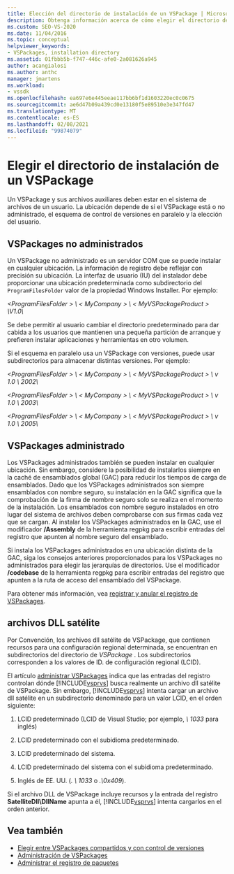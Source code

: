 ```yaml
---
title: Elección del directorio de instalación de un VSPackage | Microsoft Docs
description: Obtenga información acerca de cómo elegir el directorio de instalación de un VSPackage y sus archivos auxiliares mediante factores como, por ejemplo, si está administrado o no administrado.
ms.custom: SEO-VS-2020
ms.date: 11/04/2016
ms.topic: conceptual
helpviewer_keywords:
- VSPackages, installation directory
ms.assetid: 01fbbb5b-f747-446c-afe0-2a081626a945
author: acangialosi
ms.author: anthc
manager: jmartens
ms.workload:
- vssdk
ms.openlocfilehash: ea697e6e445eeae117bb6bf1d1603220ec0c0675
ms.sourcegitcommit: ae6d47b09a439cd0e13180f5e89510e3e347fd47
ms.translationtype: MT
ms.contentlocale: es-ES
ms.lasthandoff: 02/08/2021
ms.locfileid: "99874079"
---
```

# <a name="choose-the-installation-directory-for-a-vspackage"></a>Elegir el directorio de instalación de un VSPackage
Un VSPackage y sus archivos auxiliares deben estar en el sistema de archivos de un usuario. La ubicación depende de si el VSPackage está o no administrado, el esquema de control de versiones en paralelo y la elección del usuario.

## <a name="unmanaged-vspackages"></a>VSPackages no administrados
 Un VSPackage no administrado es un servidor COM que se puede instalar en cualquier ubicación. La información de registro debe reflejar con precisión su ubicación. La interfaz de usuario (IU) del instalador debe proporcionar una ubicación predeterminada como subdirectorio del `ProgramFilesFolder` valor de la propiedad Windows Installer. Por ejemplo:

*&lt;ProgramFilesFolder &gt; \\ &lt; MyCompany &gt; \\ &lt; MyVSPackageProduct &gt; \V1.0\\*

 Se debe permitir al usuario cambiar el directorio predeterminado para dar cabida a los usuarios que mantienen una pequeña partición de arranque y prefieren instalar aplicaciones y herramientas en otro volumen.

 Si el esquema en paralelo usa un VSPackage con versiones, puede usar subdirectorios para almacenar distintas versiones. Por ejemplo:

 *&lt;ProgramFilesFolder &gt; \\ &lt; MyCompany &gt; \\ &lt; MyVSPackageProduct &gt; \\ v 1.0 \\ 2002\\*

 *&lt;ProgramFilesFolder &gt; \\ &lt; MyCompany &gt; \\ &lt; MyVSPackageProduct &gt; \\ v 1.0 \\ 2003\\*

 *&lt;ProgramFilesFolder &gt; \\ &lt; MyCompany &gt; \\ &lt; MyVSPackageProduct &gt; \\ v 1.0 \\ 2005\\*

## <a name="managed-vspackages"></a>VSPackages administrado
 Los VSPackages administrados también se pueden instalar en cualquier ubicación. Sin embargo, considere la posibilidad de instalarlos siempre en la caché de ensamblados global (GAC) para reducir los tiempos de carga de ensamblados. Dado que los VSPackages administrados son siempre ensamblados con nombre seguro, su instalación en la GAC significa que la comprobación de la firma de nombre seguro solo se realiza en el momento de la instalación. Los ensamblados con nombre seguro instalados en otro lugar del sistema de archivos deben comprobarse con sus firmas cada vez que se cargan. Al instalar los VSPackages administrados en la GAC, use el modificador **/Assembly** de la herramienta regpkg para escribir entradas del registro que apunten al nombre seguro del ensamblado.

 Si instala los VSPackages administrados en una ubicación distinta de la GAC, siga los consejos anteriores proporcionados para los VSPackages no administrados para elegir las jerarquías de directorios. Use el modificador **/codebase** de la herramienta regpkg para escribir entradas del registro que apunten a la ruta de acceso del ensamblado del VSPackage.

 Para obtener más información, vea [registrar y anular el registro de VSPackages](../../extensibility/registering-and-unregistering-vspackages.md).

## <a name="satellite-dlls"></a>archivos DLL satélite
 Por Convención, los archivos dll satélite de VSPackage, que contienen recursos para una configuración regional determinada, se encuentran en subdirectorios del directorio de *VSPackage* . Los subdirectorios corresponden a los valores de ID. de configuración regional (LCID).

 El artículo [administrar VSPackages](../../extensibility/managing-vspackages.md) indica que las entradas del registro controlan dónde [!INCLUDE[vsprvs](../../code-quality/includes/vsprvs_md.md)] busca realmente un archivo dll satélite de VSPackage. Sin embargo, [!INCLUDE[vsprvs](../../code-quality/includes/vsprvs_md.md)] intenta cargar un archivo dll satélite en un subdirectorio denominado para un valor LCID, en el orden siguiente:

1. LCID predeterminado (LCID de Visual Studio; por ejemplo, *\ 1033* para inglés)

2. LCID predeterminado con el subidioma predeterminado.

3. LCID predeterminado del sistema.

4. LCID predeterminado del sistema con el subidioma predeterminado.

5. Inglés de EE. UU. (*. \ 1033* o *.\0x409*).

Si el archivo DLL de VSPackage incluye recursos y la entrada del registro **SatelliteDll\DllName** apunta a él, [!INCLUDE[vsprvs](../../code-quality/includes/vsprvs_md.md)] intenta cargarlos en el orden anterior.

## <a name="see-also"></a>Vea también
- [Elegir entre VSPackages compartidos y con control de versiones](../../extensibility/choosing-between-shared-and-versioned-vspackages.md)
- [Administración de VSPackages](../../extensibility/managing-vspackages.md)
- [Administrar el registro de paquetes](/previous-versions/bb166783(v=vs.100))